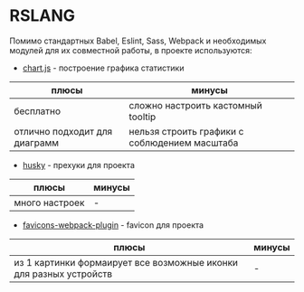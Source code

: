 # RSLANG
Помимо стандартных Babel, Eslint, Sass, Webpack и необходимых модулей для их совместной работы, в проекте используются:
- [chart.js](https://www.chartjs.org/) - построение графика статистики

плюсы | минусы
------------ | -------------
бесплатно | сложно настроить кастомный tooltip
отлично подходит для диаграмм | нельзя строить графики с соблюдением масштаба

- [husky](https://www.npmjs.com/package/husky) - прехуки для проекта

плюсы | минусы
------------ | -------------
много настроек | -

- [favicons-webpack-plugin](https://www.npmjs.com/package/favicons-webpack-plugin) - favicon для проекта

плюсы | минусы
------------ | -------------
из 1 картинки формаирует все возможные иконки для разных устройств | -
